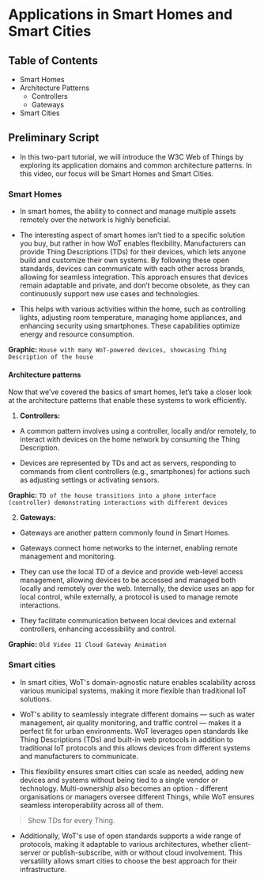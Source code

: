 # Applications in Smart Homes and Smart Cities

## Table of Contents

- Smart Homes
- Architecture Patterns
  - Controllers
  - Gateways
- Smart Cities

## Preliminary Script

- In this two-part tutorial, we will introduce the W3C Web of Things by exploring its application domains and common architecture patterns. In this video, our focus will be Smart Homes and Smart Cities.

### Smart Homes

- In smart homes, the ability to connect and manage multiple assets remotely over the network is highly beneficial.

- The interesting aspect of smart homes isn’t tied to a specific solution you buy, but rather in how WoT enables flexibility. Manufacturers can provide Thing Descriptions (TDs) for their devices, which lets anyone build and customize their own systems. By following these open standards, devices can communicate with each other across brands, allowing for seamless integration. This approach ensures that devices remain adaptable and private, and don’t become obsolete, as they can continuously support new use cases and technologies.

- This helps with various activities within the home, such as controlling lights, adjusting room temperature, managing home appliances, and enhancing security using smartphones. These capabilities optimize energy and resource consumption.

**Graphic:** `House with many WoT-powered devices, showcasing Thing Description of the house`

#### Architecture patterns

Now that we’ve covered the basics of smart homes, let’s take a closer look at the architecture patterns that enable these systems to work efficiently.

1. **Controllers:**

- A common pattern involves using a controller, locally and/or remotely, to interact with devices on the home network by consuming the Thing Description.

- Devices are represented by TDs and act as servers, responding to commands from client controllers (e.g., smartphones) for actions such as adjusting settings or activating sensors.

**Graphic:** `TD of the house transitions into a phone interface (controller) demonstrating interactions with different devices`

2. **Gateways:**

- Gateways are another pattern commonly found in Smart Homes.

- Gateways connect home networks to the internet, enabling remote management and monitoring.

- They can use the local TD of a device and provide web-level access management, allowing devices to be accessed and managed both locally and remotely over the web. Internally, the device uses an app for local control, while externally, a protocol is used to manage remote interactions.

- They facilitate communication between local devices and external controllers, enhancing accessibility and control.

**Graphic:** `Old Video 11 Cloud Gateway Animation`

### Smart cities

- In smart cities, WoT's domain-agnostic nature enables scalability across various municipal systems, making it more flexible than traditional IoT solutions. 

- WoT's ability to seamlessly integrate different domains — such as water management, air quality monitoring, and traffic control — makes it a perfect fit for urban environments. WoT leverages open standards like Thing Descriptions (TDs) and built-in web protocols in addition to traditional IoT protocols and this allows devices from different systems and manufacturers to communicate.

- This flexibility ensures smart cities can scale as needed, adding new devices and systems without being tied to a single vendor or technology. Multi-ownership also becomes an option - different organisations or managers oversee different Things, while WoT ensures seamless interoperability across all of them.

> Show TDs for every Thing.

- Additionally, WoT's use of open standards supports a wide range of protocols, making it adaptable to various architectures, whether client-server or publish-subscribe, with or without cloud involvement. This versatility allows smart cities to choose the best approach for their infrastructure.
